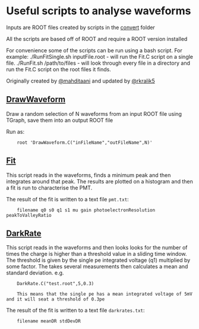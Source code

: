 # Useful scripts to analyse waveforms

Inputs are ROOT files created by scripts in the [convert](../convert) folder

All the scripts are based off of ROOT and require a ROOT version installed

For convenience some of the scripts can be run using a bash script.
    For example:
        ./RunFitSingle.sh inputFile.root - will run the Fit.C script on a single file.
        ./RunFit.sh /path/to/files - will look through every file in a directory and run the Fit.C script on the root files it finds. 

Originally created by [@mahditaani](https://github.com/mahditaani) and updated by [@rkralik5](https://github.com/rkralik5)

## [DrawWaveform](DrawWaveform.C)

Draw a random selection of N waveforms from an input ROOT file using TGraph, save them into an output ROOT file

Run as:
```
    root 'DrawWaveform.C("inFileName","outFileName",N)'
```

## [Fit](Fit.C)

This script reads in the waveforms, finds a minimum peak and then integrates around that peak. The results are plotted on a histogram and then a fit is run to characterise the  PMT. 

The result of the fit is written to a text file `pmt.txt`:
```
    filename q0 s0 q1 s1 mu gain photoelectronResolution peakToValleyRatio
```

## [DarkRate](DarkRate.C)

This script reads in the waveforms and then looks looks for the number of times the charge is higher than a threshold value in a sliding time window. 
The threshold is given by the single pe integrated voltage (q1) multiplied by some factor. The takes several measurements then calculates a mean and standard deviation.
e.g.
```
    DarkRate.C("test.root",5,0.3)
```
        This means that the single pe has a mean integrated voltage of 5mV and it will seat a threshold of 0.3pe
The result of the fit is written to a text file `darkrates.txt`:
```
    filename meanDR stdDevDR
```